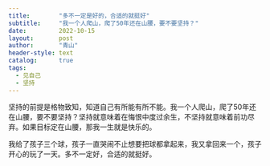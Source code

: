```yaml
---
title:        "多不一定是好的，合适的就挺好"
subtitle:     "我一个人爬山，爬了50年还在山腰，要不要坚持？"
date:         2022-10-15
layout:       post
author:       "青山"
header-style: text
catalog:      true
tags:
  - 见自己
  - 坚持
---
```


坚持的前提是格物致知，知道自己有所能有所不能。我一个人爬山，爬了50年还在山腰，要不要坚持？坚持就意味着在悔恨中度过余生，不坚持就意味着前功尽弃。如果目标定在山腰，那我一生就是快乐的。

我给了孩子三个球，孩子一直哭闹不止想要把球都拿起来，我又拿回来一个，孩子开心的玩了一天。多不一定好，合适的就挺好。